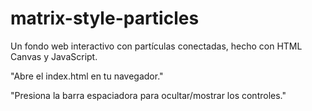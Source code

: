 # matrix-style-particles
Un fondo web interactivo con partículas conectadas, hecho con HTML Canvas y JavaScript.

"Abre el index.html en tu navegador."

"Presiona la barra espaciadora para ocultar/mostrar los controles."
